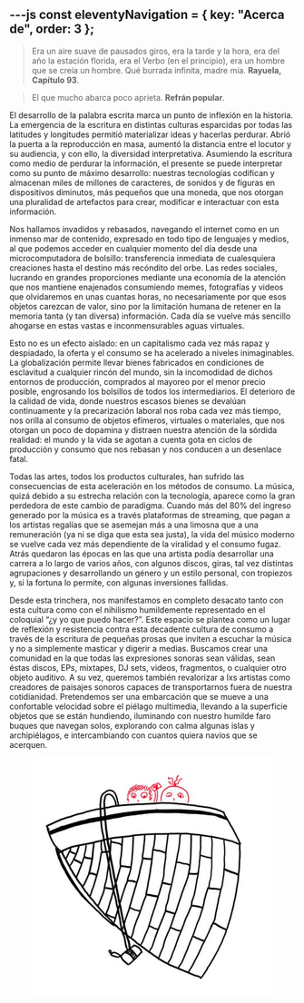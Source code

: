 ---js
const eleventyNavigation = {
	key: "Acerca de",
	order: 3
};
---
> Era un aire suave de pausados giros, era la tarde y la hora, era del año la estación florida, era el Verbo (en el principio), era un hombre que se creía un hombre. Qué burrada infinita, madre mía.
> **Rayuela, Capítulo 93**.

> El que mucho abarca poco aprieta.
> **Refrán popular**.

El desarrollo de la palabra escrita marca un punto de inflexión en la historia. La emergencia de la escritura en distintas culturas esparcidas por todas las latitudes y longitudes permitió materializar ideas y hacerlas perdurar. Abrió la puerta a la reproducción en masa, aumentó la distancia entre el locutor y su audiencia, y con ello, la diversidad interpretativa. Asumiendo la escritura como medio de perdurar la información, el presente se puede interpretar como su punto de máximo desarrollo: nuestras tecnologías codifican y almacenan miles de millones de caracteres, de sonidos y de figuras en dispositivos diminutos, más pequeños que una moneda, que nos otorgan una pluralidad de artefactos para crear, modificar e interactuar con esta información.

Nos hallamos invadidos y rebasados, navegando el internet como en un inmenso mar de contenido, expresado en todo tipo de lenguajes y medios, al que podemos acceder en cualquier momento del día desde una microcomputadora de bolsillo: transferencia inmediata de cualesquiera creaciones hasta el destino más recóndito del orbe. Las redes sociales, lucrando en grandes proporciones mediante una economía de la atención que nos mantiene enajenados consumiendo memes, fotografías y videos que olvidaremos en unas cuantas horas, no necesariamente por que esos objetos carezcan de valor, sino por la limitación humana de retener en la memoria tanta (y tan diversa) información. Cada día se vuelve más sencillo ahogarse en estas vastas e inconmensurables aguas virtuales.

Esto no es un efecto aislado: en un capitalismo cada vez más rapaz y despiadado, la oferta y el consumo se ha acelerado a niveles inimaginables. La globalización permite llevar bienes fabricados en condiciones de esclavitud a cualquier rincón del mundo, sin la incomodidad de dichos entornos de producción, comprados al mayoreo por el menor precio posible, engrosando los bolsillos de todos los intermediarios. El deterioro de la calidad de vida, donde nuestros escasos bienes se devalúan continuamente y la precarización laboral nos roba cada vez más tiempo, nos orilla al consumo de objetos efímeros, virtuales o materiales, que nos otorgan un poco de dopamina y distraen nuestra atención de la sórdida realidad: el mundo y la vida se agotan a cuenta gota en ciclos de producción y consumo que nos rebasan y nos conducen a un desenlace fatal.

Todas las artes, todos los productos culturales, han sufrido las consecuencias de esta aceleración en los métodos de consumo. La música, quizá debido a su estrecha relación con la tecnología, aparece como la gran perdedora de este cambio de paradigma. Cuando más del 80% del ingreso generado por la música es a través plataformas de streaming, que pagan a los artistas regalías que se asemejan más a una limosna que a una remuneración (ya ni se diga que esta sea justa), la vida del músico moderno se vuelve cada vez más dependiente de la viralidad y el consumo fugaz. Atrás quedaron las épocas en las que una artista podía desarrollar una carrera a lo largo de varios años, con algunos discos, giras, tal vez distintas agrupaciones y desarrollando un género y un estilo personal, con tropiezos y, si la fortuna lo permite, con algunas inversiones fallidas.

Desde esta trinchera, nos manifestamos en completo desacato tanto con esta cultura como con el nihilismo humildemente representado en el coloquial “¿y yo que puedo hacer?”. Este espacio se plantea como un lugar de reflexión y resistencia contra esta decadente cultura de consumo a través de la escritura de pequeñas prosas que inviten a escuchar la música y no a simplemente masticar y digerir a medias. Buscamos crear una comunidad en la que todas las expresiones sonoras sean válidas, sean éstas discos, EPs, mixtapes, DJ sets, videos, fragmentos, o cualquier otro objeto auditivo. A su vez, queremos también revalorizar a lxs artistas como creadores de paisajes sonoros capaces de transportarnos fuera de nuestra cotidianidad. Pretendemos ser una embarcación que se mueve a una confortable velocidad sobre el piélago multimedia, llevando a la superficie objetos que se están hundiendo, iluminando con nuestro humilde faro buques que navegan solos, explorando con calma algunas islas y archipiélagos, e intercambiando con cuantos quiera navíos que se acerquen.

<p align="center">
	<img src="./pescadores.jpg" alt="Pescadores">
</p>
